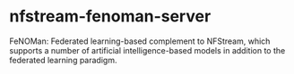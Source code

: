 # nfstream-fenoman-server
FeNOMan: Federated learning-based complement to NFStream, which supports a number of artificial intelligence-based models in addition to the federated learning paradigm.
